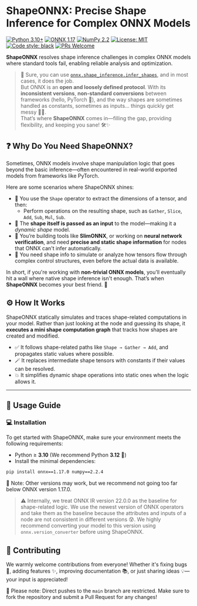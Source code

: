 # ShapeONNX: Precise Shape Inference for Complex ONNX Models

[![Python 3.10+](https://img.shields.io/badge/python-3.10+-blue.svg)](https://www.python.org/downloads/)
[![ONNX 1.17](https://img.shields.io/badge/ONNX-1.17-brightgreen.svg)](https://onnx.ai)
[![NumPy 2.2](https://img.shields.io/badge/NumPy-2.2-green.svg)](https://numpy.org/)
[![License: MIT](https://img.shields.io/badge/License-MIT-yellow.svg)](https://opensource.org/licenses/MIT)
[![Code style: black](https://img.shields.io/badge/code%20style-black-000000.svg)](https://github.com/psf/black)
[![PRs Welcome](https://img.shields.io/badge/PRs-welcome-brightgreen.svg)](http://makeapullrequest.com)

**ShapeONNX** resolves shape inference challenges in complex ONNX models where standard tools fail, enabling reliable analysis and optimization.

> 🧩 Sure, you can use [`onnx.shape_inference.infer_shapes`](https://onnx.ai/onnx/api/shape_inference.html), and in most cases, it does the job.  
> But ONNX is an **open and loosely defined protocol**. With its **inconsistent versions**, **non-standard conversions** between frameworks (hello, PyTorch 👋), and the way shapes are sometimes handled as constants, sometimes as inputs... things quickly get messy 😵‍💫.  
> That’s where **ShapeONNX** comes in—filling the gap, providing flexibility, and keeping you sane! 🛠️✨

## ❓ Why Do You Need ShapeONNX?

Sometimes, ONNX models involve shape manipulation logic that goes beyond the basic inference—often encountered in real-world exported models from frameworks like PyTorch.

Here are some scenarios where ShapeONNX shines:

- 🧬 You use the `Shape` operator to extract the dimensions of a tensor, and then:
    - Perform operations on the resulting shape, such as `Gather`, `Slice`, `Add`, `Sub`, `Mul`, `Sub`.
- 🔄 The **shape itself is passed as an input** to the model—making it a *dynamic shape* model.
- 🧠 You’re building tools like **SlimONNX**, or working on **neural network verification**, and need **precise and static shape information** for nodes that ONNX can't infer automatically.
- 🧪 You need shape info to simulate or analyze how tensors flow through complex control structures, even before the actual data is available.

In short, if you're working with **non-trivial ONNX models**, you’ll eventually hit a wall where native shape inference isn't enough. That’s when **ShapeONNX** becomes your best friend. 🤝

## ⚙️ How It Works

ShapeONNX statically simulates and traces shape-related computations in your model. Rather than just looking at the node and guessing its shape, it **executes a mini shape computation graph** that tracks how shapes are created and modified.

- ✅ It follows shape-related paths like `Shape → Gather → Add`, and propagates static values where possible.
- 🪄 It replaces intermediate shape tensors with constants if their values can be resolved.
- 💥 It simplifies dynamic shape operations into static ones when the logic allows it.

---

## 🚀 Usage Guide

### 💻 Installation

To get started with ShapeONNX, make sure your environment meets the following requirements:

- Python ≥ **3.10** (We recommend Python **3.12** 🐍)
- Install the minimal dependencies:

```bash
pip install onnx==1.17.0 numpy==2.2.4
```

📌 Note: Other versions may work, but we recommend not going too far below ONNX version 1.17.0.

> ⚠️ Internally, we treat ONNX IR version 22.0.0 as the baseline for shape-related logic. We use the newest version of ONNX operators and take them as the baseline because the attributes and inputs of a node are not consistent in different versions 😰. We highly recommend converting your model to this version using `onnx.version_converter` before using ShapeONNX.

## 🤝 Contributing

We warmly welcome contributions from everyone! Whether it's fixing bugs 🐞, adding features ✨, improving documentation 📚, or just sharing ideas 💡—your input is appreciated!

📌 Please note: Direct pushes to the `main` branch are restricted. Make sure to fork the repository and submit a Pull Request for any changes!
